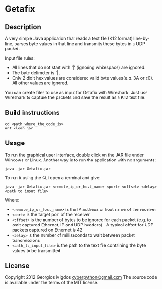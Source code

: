 # Getafix

## Description

A very simple Java application that reads a text file (K12 format) line-by-line, parses byte values in that line and transmits these bytes in a UDP packet.

Input file rules:

* All lines that do not start with '|' (ignoring whitespace) are ignored.
* The byte delimeter is '|'.
* Only 2 digit hex values are considered valid byte values(e.g. 3A or c0). All other values are ignored.

You can create files to use as input for Getafix with Wireshark. Just use Wireshark to capture the packets and save the result as a K12 text file.

## Build instructions

    cd <path_where_the_code_is>
    ant clean jar

## Usage

To run the graphical user interface, double click on the JAR file under Windows or Linux. Another way is to run the application with no arguments:

    java -jar Getafix.jar

To run it using the CLI open a terminal and give:

    java -jar Getafix.jar <remote_ip_or_host_name> <port> <offset> <delay> <path_to_input_file>
    
Where:

* `<remote_ip_or_host_name>` is the IP address or host name of the receiver
* `<port>` is the target port of the receiver
* `<offset>` is the number of bytes to be ignored for each packet (e.g. to omit captured Ethernet, IP and UDP headers) - A typical offset for UDP packets captured on Ethernet is 42
* `<delay>` is the number of milliseconds to wait between packet transmissions
* `<path_to_input_file>` is the path to the text file containing the byte values to be transmitted

## License

Copyright 2012 Georgios Migdos <cyberpython@gmail.com>
The source code is available under the terms of the MIT license.
